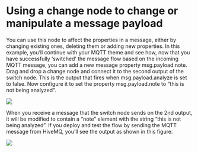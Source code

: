 # Using a change node to change or manipulate a message payload
 You can use this node to affect the properties in a message, either by changing existing ones, deleting them or adding new properties. In this example, you’ll continue with your MQTT theme and see how, now that you have successfully ‘switched’ the message flow based on the incoming MQTT message, you can add a new message property msg.payload.note.
Drag and drop a change node and connect it to the second output of the switch node. This is the output that fires when msg.payload.analyze is set to false.
Now configure it to set the property msg.payload.note to “this is not being analyzed”.

![](https://d2mxuefqeaa7sj.cloudfront.net/s_A34D5EC1416CEDD5473BE8E9F9E9E5AE14C849B2D75C0F81D0E3FB11C060CF2B_1541958372549_change1.PNG)


 When you receive a message that the switch node sends on the 2nd output, it will be modified to contain a “note” element with the string “this is not being analyzed”. If you deploy and test the flow by sending the MQTT message from HiveMQ, you’ll see the output as shown in this figure.

![](https://d2mxuefqeaa7sj.cloudfront.net/s_A34D5EC1416CEDD5473BE8E9F9E9E5AE14C849B2D75C0F81D0E3FB11C060CF2B_1541958488282_change2.PNG)



